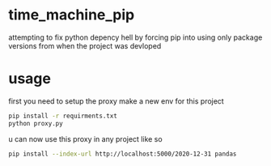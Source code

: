 # time_machine_pip
attempting to fix python depency hell by forcing pip into using only package versions from when the project was devloped

# usage

first you need to setup the proxy make a new env for this project

```bash
pip install -r requirments.txt
python proxy.py 
```
u can now use this proxy in any project like so

```bash
pip install --index-url http://localhost:5000/2020-12-31 pandas
```